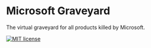 # Microsoft Graveyard

The virtual graveyard for all products killed by Microsoft.

[![MIT license](https://img.shields.io/badge/License-MIT-blue.svg)](/LICENSE)
